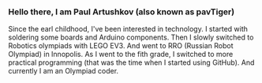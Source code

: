 ### Hello there, I am Paul Artushkov (also known as pavTiger)

Since the earl childhood, I've been interested in technology. I started with soldering some boards and Arduino components. Then I slowly switched to Robotics olympiads with LEGO EV3. And went to RRO (Russian Robot Olympiad) in Innopolis. As I went to the fith grade, I switched to more practical programming (that was the time when I started using GitHub). And currently I am an Olympiad coder.
